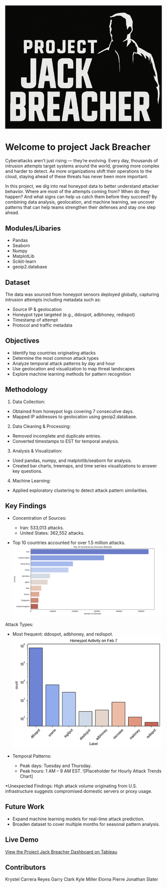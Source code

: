 ![screenshots](images/JackBreacher.png)

# Welcome to project Jack Breacher 

Cyberattacks aren’t just rising — they’re evolving. Every day, thousands of intrusion attempts target systems around the world, growing more complex and harder to detect. As more organizations shift their operations to the cloud, staying ahead of these threats has never been more important.

In this project, we dig into real honeypot data to better understand attacker behavior. Where are most of the attempts coming from? When do they happen? And what signs can help us catch them before they succeed? By combining data analysis, geolocation, and machine learning, we uncover patterns that can help teams strengthen their defenses and stay one step ahead.


## Modules/Libaries 
* Pandas
* Seaborn
* Numpy
* MatplotLib
* Scikit-learn
* geoip2.database

## Dataset

The data was sourced from honeypot sensors deployed globally, capturing intrusion attempts including metadata such as:

* Source IP & geolocation
* Honeypot type targeted (e.g., ddospot, adbhoney, redispot)
* Timestamp of attempt
* Protocol and traffic metadata

## Objectives 

* Identify top countries originating attacks
* Determine the most common attack types
* Analyze temporal attack patterns by day and hour
* Use geolocation and visualization to map threat landscapes
* Explore machine learning methods for pattern recognition

## Methodology 
1. Data Collection:
  * Obtained from honeypot logs covering 7 consecutive days.
  * Mapped IP addresses to geolocation using geoip2.database.

2. Data Cleaning & Processing:
  * Removed incomplete and duplicate entries.
  * Converted timestamps to EST for temporal analysis.

3. Analysis & Visualization:
  * Used pandas, numpy, and matplotlib/seaborn for analysis.
  * Created bar charts, treemaps, and time series visualizations to answer key questions.

4. Machine Learning:
  * Applied exploratory clustering to detect attack pattern similarities.

## Key Findings 

* Concentration of Sources:
  * Iran: 533,013 attacks.
  * United States: 362,552 attacks.

* Top 10 countries accounted for over 1.5 million attacks.
![screenshots](images/Top10CountriesbyInstrustionAttempt.png)  

Attack Types:
  * Most frequent: ddospot, adbhoney, and redispot.
![screenshots](images/HoneyPotActivity.png)

* Temporal Patterns:
  * Peak days: Tuesday and Thursday.
  * Peak hours: 1 AM – 9 AM EST.
![Placeholder for Hourly Attack Trends Chart]

*Unexpected Findings:
High attack volume originating from U.S. infrastructure suggests compromised domestic servers or proxy usage.

## Future Work
* Expand machine learning models for real-time attack prediction.
* Broaden dataset to cover multiple months for seasonal pattern analysis.

## Live Demo
[View the Project Jack Breacher Dashboard on Tableau](https://public.tableau.com/app/profile/garry.clark/viz/ProjectJackBreacher-CyberCrimelandscape2523-21223/PbV2)


## Contributors
Krystel Carrera Reyes
Garry Clark
Kyle Miller
Elorna Pierre
Jonathan Slater
